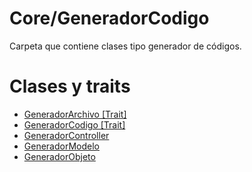 # Core/GeneradorCodigo
Carpeta que contiene clases tipo generador de códigos.

# Clases y traits
- [GeneradorArchivo [Trait]](GeneradorArchivo.md)
- [GeneradorCodigo [Trait]](GeneradorCodigo.md)
- [GeneradorController](GeneradorController.md)
- [GeneradorModelo](GeneradorModelo.md)
- [GeneradorObjeto](GeneradorObjeto.md)
